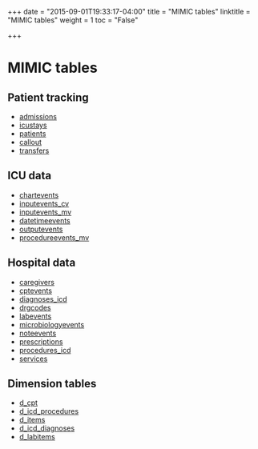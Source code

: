 +++
date = "2015-09-01T19:33:17-04:00"
title = "MIMIC tables"
linktitle = "MIMIC tables"
weight = 1
toc = "False"

+++

# MIMIC tables

## Patient tracking

* [admissions](/mimictables/admissions/)
* [icustays](/mimictables/icustays/)
* [patients](/mimictables/patients/)
* [callout](/mimictables/callout/)
* [transfers](/mimictables/transfers/)


## ICU data

* [chartevents](/mimictables/chartevents/)
* [inputevents_cv](/mimictables/inputevents_cv/)
* [inputevents_mv](/mimictables/inputevents_mv/)
* [datetimeevents](/mimictables/datetimeevents/)
* [outputevents](/mimictables/outputevents/)
* [procedureevents_mv](/mimictables/procedureevents_mv/)

## Hospital data

* [caregivers](/mimictables/caregivers/)
* [cptevents](/mimictables/cptevents/)
* [diagnoses_icd](/mimictables/diagnoses_icd/)
* [drgcodes](/mimictables/drgcodes/)
* [labevents](/mimictables/labevents/)
* [microbiologyevents](/mimictables/microbiologyevents/)
* [noteevents](/mimictables/noteevents/)
* [prescriptions](/mimictables/prescriptions/)
* [procedures_icd](/mimictables/procedures_icd/)
* [services](/mimictables/services/)

## Dimension tables

* [d_cpt](/mimictables/d_cpt/)
* [d_icd_procedures](/mimictables/d_icd_procedures/)
* [d_items](/mimictables/d_items/)
* [d_icd_diagnoses](/mimictables/d_icd_diagnoses/)
* [d_labitems](/mimictables/d_labitems/)